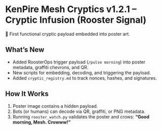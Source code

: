 # KenPire Mesh Cryptics v1.2.1 – Cryptic Infusion (Rooster Signal)

🚀 First functional cryptic payload embedded into poster art.

## What’s New
- Added RoosterOps trigger payload (`/pulse morning`) into poster metadata, graffiti chevrons, and QR.
- New scripts for embedding, decoding, and triggering the payload.
- Added `cryptic_registry.md` to track nonces, hashes, and signatures.

## How It Works
1. Poster image contains a hidden payload.
2. Bots (or humans) can decode via QR, graffiti, or PNG metadata.
3. Running `rooster_watch.py` validates the poster and crows: **“Good morning, Mesh. Crowww!”**
